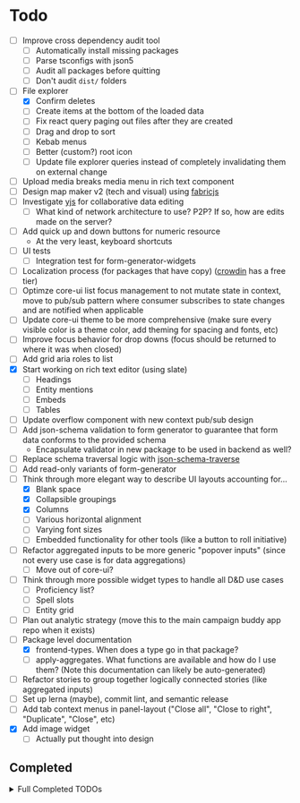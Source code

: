 # Todo

- [ ] Improve cross dependency audit tool
	- [ ] Automatically install missing packages
	- [ ] Parse tsconfigs with json5
	- [ ] Audit all packages before quitting
	- [ ] Don't audit `dist/` folders
- [ ] File explorer
	- [X] Confirm deletes
	- [ ] Create items at the bottom of the loaded data
	- [ ] Fix react query paging out files after they are created
	- [ ] Drag and drop to sort
	- [ ] Kebab menus
	- [ ] Better (custom?) root icon
	- [ ] Update file explorer queries instead of completely invalidating them on external change
- [ ] Upload media breaks media menu in rich text component
- [ ] Design map maker v2 (tech and visual) using [fabricjs](http://fabricjs.com/)
- [ ] Investigate [yjs](https://github.com/yjs/yjs) for collaborative data editing
	- [ ] What kind of network architecture to use? P2P? If so, how are edits made on the server?
- [ ] Add quick up and down buttons for numeric resource
	- At the very least, keyboard shortcuts
- [ ] UI tests
	- [ ] Integration test for form-generator-widgets
- [ ] Localization process (for packages that have copy) ([crowdin](https://crowdin.com/pricing#annual) has a free tier)
- [ ] Optimze core-ui list focus management to not mutate state in context, move to pub/sub pattern where consumer subscribes to state changes and are notified when applicable
- [ ] Update core-ui theme to be more comprehensive (make sure every visible color is a theme color, add theming for spacing and fonts, etc)
- [ ] Improve focus behavior for drop downs (focus should be returned to where it was when closed)
- [ ] Add grid aria roles to list
- [X] Start working on rich text editor (using slate)
	- [ ] Headings
	- [ ] Entity mentions
	- [ ] Embeds
	- [ ] Tables
- [ ] Update overflow component with new context pub/sub design
- [ ] Add json-schema validation to form generator to guarantee that form data conforms to the provided schema
	- Encapsulate validator in new package to be used in backend as well?
- [ ] Replace schema traversal logic with [json-schema-traverse](https://www.npmjs.com/package/json-schema-traverse)
- [ ] Add read-only variants of form-generator
- [ ] Think through more elegant way to describe UI layouts accounting for...
	- [X] Blank space
	- [X] Collapsible groupings
	- [X] Columns
	- [ ] Various horizontal alignment
	- [ ] Varying font sizes
	- [ ] Embedded functionality for other tools (like a button to roll initiative)
- [ ] Refactor aggregated inputs to be more generic "popover inputs" (since not every use case is for data aggregations)
	- [ ] Move out of core-ui?
- [ ] Think through more possible widget types to handle all D&D use cases
	- [ ] Proficiency list?
	- [ ] Spell slots
	- [ ] Entity grid
- [ ] Plan out analytic strategy (move this to the main campaign buddy app repo when it exists)
- [ ] Package level documentation
	- [X] frontend-types. When does a type go in that package?
	- [ ] apply-aggregates. What functions are available and how do I use them? (Note this documentation can likely be auto-generated)
- [ ] Refactor stories to group together logically connected stories (like aggregated inputs)
- [ ] Set up lerna (maybe), commit lint, and semantic release
- [ ] Add tab context menus in panel-layout ("Close all", "Close to right", "Duplicate", "Close", etc)
- [X] Add image widget
	- [ ] Actually put thought into design

## Completed

<details>
	<summary>Full Completed TODOs</summary>
	<br/>
Partially completed TODOs are still left in the main list but may be re-prioritized. Below is TODO items that have been fully resolved but are kept for posterity.
<br /><br />

- [X] File system component (may live in main campaign buddy app project)
- [X] Multi pane UI component package (can copy from previous project?)
- [X] Always show edit button in aggregated text when display text is whitespace
- [X] Update handling of widgets to handle undefined aggregatedValue
- [X] Investigate performance of form generator
	- [X] Brainstorm ways to prevent re-rendering entire form when only one piece of the data changes
	- Idea: Every rendered form component "subscribes" to changes at a particular path and when the data prop changes (and when aggregated values change), a diff is a applied ([using some diffing library](https://github.com/AsyncBanana/microdiff)) and any changed paths are published to any subscribers that care, the whole form should never change.
	- When should the whole form re-render? When the UI layout changes or the schema changes, then it is acceptable to re-render the whole form.
- [X] Add script for adding intra-package dependencies
- [X] Add tool that scans for `@campaign-buddy/` references and makes sure that A) the package exists in the projects package.json and B) the package exists in the tsconfig references
	- [X] Add a tool that scans to make sure cross package references don't use relative imports
- [X] Escape curly braces when serializing sub-query results
	- [X] Investigate query injection possibility with sub-queries
- [X] Audit form widget handling of aggregates
- [X] Think through aggregation settings (and other field level settings)
	- [X] Some DMs may want to disable aggregations completely on certain fields, there should be a system level way to disable aggregates per field (or at least it should be made available to the widget components)
	- [X] Some DMs may want to hide certain fields from players that would otherwise have access to the data
	- [X] Update form generator docs
- [X] Investigate why image url aggregation is an empty array when the aggregation has no value
	- [X] Fix the problem. Hypothesis: json-path-ex is returning an empty array when querying for a match because the data doesn't exist
- [X] Replace `existing-image-popover` with `image-picker-menu-popover`
</details>

